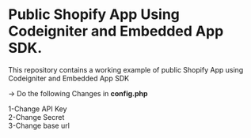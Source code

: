 # Public Shopify App Using Codeigniter and Embedded App SDK.
This repository contains a working example of public Shopify App using Codeigniter and Embedded App SDK


-> Do the following Changes in <strong>config.php</strong>

1-Change API Key<br>
2-Change Secret<br>
3-Change base url <br>
